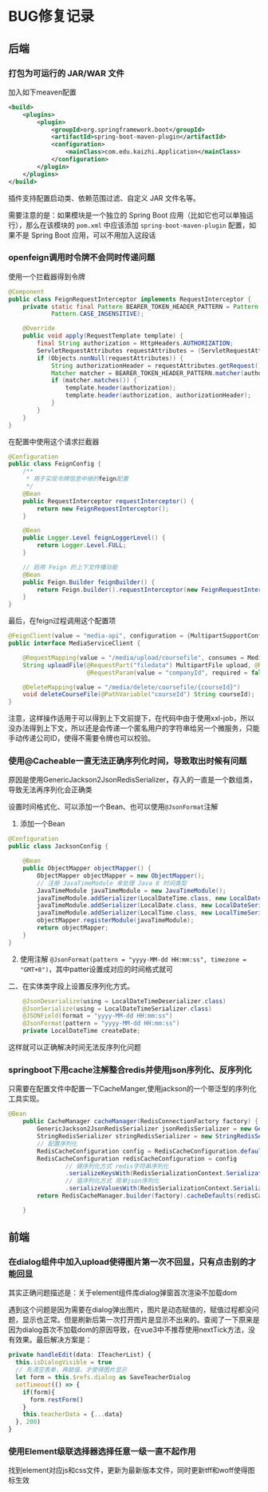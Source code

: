 # BUG修复记录

## 后端

### 打包为可运行的 JAR/WAR 文件

加入如下meaven配置

```xml
<build>
    <plugins>
        <plugin>
            <groupId>org.springframework.boot</groupId>
            <artifactId>spring-boot-maven-plugin</artifactId>
            <configuration>
                <mainClass>com.edu.kaizhi.Application</mainClass>
            </configuration>
        </plugin>
    </plugins>
</build>
```

插件支持配置启动类、依赖范围过滤、自定义 JAR 文件名等。

需要注意的是：如果模块是一个独立的 Spring Boot 应用（比如它也可以单独运行），那么在该模块的 `pom.xml` 中应该添加 `spring-boot-maven-plugin` 配置，如果不是 Spring Boot 应用，可以不用加入这段话





### openfeign调用时令牌不会同时传递问题

使用一个拦截器得到令牌

```java
@Component
public class FeignRequestInterceptor implements RequestInterceptor {
    private static final Pattern BEARER_TOKEN_HEADER_PATTERN = Pattern.compile("^Bearer (?<token>[a-zA-Z0-9-._~+/]+=*)$",
            Pattern.CASE_INSENSITIVE);

    @Override
    public void apply(RequestTemplate template) {
        final String authorization = HttpHeaders.AUTHORIZATION;
        ServletRequestAttributes requestAttributes = (ServletRequestAttributes) RequestContextHolder.getRequestAttributes();
        if (Objects.nonNull(requestAttributes)) {
            String authorizationHeader = requestAttributes.getRequest().getHeader(HttpHeaders.AUTHORIZATION);
            Matcher matcher = BEARER_TOKEN_HEADER_PATTERN.matcher(authorizationHeader);
            if (matcher.matches()) {
                template.header(authorization);
                template.header(authorization, authorizationHeader);
            }
        }
    }
}
```

在配置中使用这个请求拦截器

```java
@Configuration
public class FeignConfig {
    /**
     * 用于实现令牌信息中继的feign配置
     */
    @Bean
    public RequestInterceptor requestInterceptor() {
        return new FeignRequestInterceptor();
    }

    @Bean
    public Logger.Level feignLoggerLevel() {
        return Logger.Level.FULL;
    }

    // 启用 Feign 的上下文传播功能
    @Bean
    public Feign.Builder feignBuilder() {
        return Feign.builder().requestInterceptor(new FeignRequestInterceptor());
    }
}
```

最后，在feign过程调用这个配置项

```java
@FeignClient(value = "media-api", configuration = {MultipartSupportConfig.class, FeignConfig.class}, fallbackFactory = MediaServiceClientFallbackFactory.class)
public interface MediaServiceClient {

    @RequestMapping(value = "/media/upload/coursefile", consumes = MediaType.MULTIPART_FORM_DATA_VALUE)
    String uploadFile(@RequestPart("filedata") MultipartFile upload, @RequestParam(value = "objectName", required = false) String objectName,
                      @RequestParam(value = "companyId", required = false) Long companyId);

    @DeleteMapping(value = "/media/delete/coursefile/{courseId}")
    void deleteCourseFile(@PathVariable("courseId") String courseId);
}
```

注意，这样操作适用于可以得到上下文前提下，在代码中由于使用xxl-job，所以没办法得到上下文，所以还是会传递一个匿名用户的字符串给另一个微服务，只能手动传递公司ID，使得不需要令牌也可以校验。



### 使用@Cacheable一直无法正确序列化时间，导致取出时候有问题

原因是使用GenericJackson2JsonRedisSerializer，存入的一直是一个数组类，导致无法再序列化会正确类

设置时间格式化、可以添加一个Bean、也可以使用`@JsonFormat`注解

1. 添加一个Bean

```java
@Configuration
public class JacksonConfig {

    @Bean
    public ObjectMapper objectMapper() {
        ObjectMapper objectMapper = new ObjectMapper();
        // 注册 JavaTimeModule 来处理 Java 8 时间类型
        JavaTimeModule javaTimeModule = new JavaTimeModule();
        javaTimeModule.addSerializer(LocalDateTime.class, new LocalDateTimeSerializer(DateTimeFormatter.ofPattern("yyyy-MM-dd HH:mm:ss")));
        javaTimeModule.addSerializer(LocalDate.class, new LocalDateSerializer(DateTimeFormatter.ofPattern("yyyy-MM-dd")));
        javaTimeModule.addSerializer(LocalTime.class, new LocalTimeSerializer(DateTimeFormatter.ofPattern("HH:mm:ss")));
        objectMapper.registerModule(javaTimeModule);
        return objectMapper;
    }
}
```

2. 使用注解 `@JsonFormat(pattern = "yyyy-MM-dd HH:mm:ss", timezone = "GMT+8")`，其中patter设置成对应的时间格式就可

二、在实体类字段上设置反序列化方式。

```java
    @JsonDeserialize(using = LocalDateTimeDeserializer.class)
    @JsonSerialize(using = LocalDateTimeSerializer.class)
    @JSONField(format = "yyyy-MM-dd HH:mm:ss")
    @JsonFormat(pattern = "yyyy-MM-dd HH:mm:ss")
    private LocalDateTime createDate;
```

这样就可以正确解决时间无法反序列化问题



### springboot下用cache注解整合redis并使用json序列化、反序列化

只需要在配置文件中配置一下CacheManger,使用jackson的一个带泛型的序列化工具实现。

```java
@Bean
    public CacheManager cacheManager(RedisConnectionFactory factory) {
        GenericJackson2JsonRedisSerializer jsonRedisSerializer = new GenericJackson2JsonRedisSerializer();
        StringRedisSerializer stringRedisSerializer = new StringRedisSerializer();
        // 配置序列化
        RedisCacheConfiguration config = RedisCacheConfiguration.defaultCacheConfig();
        RedisCacheConfiguration redisCacheConfiguration = config
                // 键序列化方式 redis字符串序列化
                .serializeKeysWith(RedisSerializationContext.SerializationPair.fromSerializer(stringRedisSerializer))
                // 值序列化方式 简单json序列化
                .serializeValuesWith(RedisSerializationContext.SerializationPair.fromSerializer(jsonRedisSerializer));
        return RedisCacheManager.builder(factory).cacheDefaults(redisCacheConfiguration).build();

    }
```



## 前端

### 在dialog组件中加入upload使得图片第一次不回显，只有点击别的才能回显

其实正确问题描述是：关于element组件库dialog弹窗首次渲染不加载dom

遇到这个问题是因为需要在dialog弹出图片，图片是动态赋值的，赋值过程都没问题，显示也正常。但是刷新后第一次打开图片是显示不出来的。查阅了一下原来是因为dialog首次不加载dom的原因导致，在vue3中不推荐使用nextTick方法，没有效果。最后解决方案是：

```ts
private handleEdit(data: ITeacherList) {
  this.isDialogVisible = true
  // 先清空表单，再赋值，才使得图片显示
  let form = this.$refs.dialog as SaveTeacherDialog
  setTimeout(() => {
    if(form){
      form.restForm()
    }
    this.teacherData = {...data}
  }, 200)
}
```



### 使用Element级联选择器选择任意一级一直不起作用

找到element对应js和css文件，更新为最新版本文件，同时更新tff和woff使得图标生效
